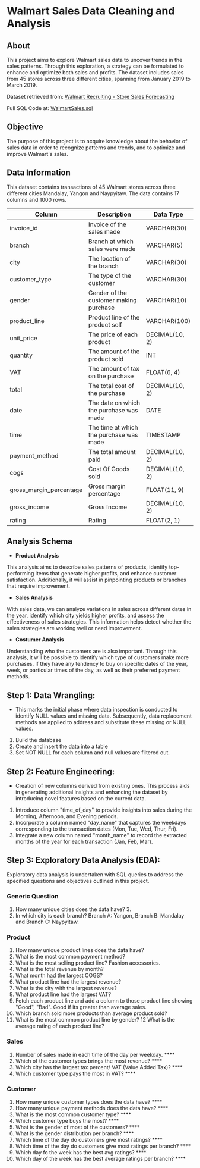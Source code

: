 # Walmart Sales Data Cleaning and Analysis 

## About
This project aims to explore Walmart sales data to uncover trends in the sales patterns. Through this exploration, a strategy can be formulated to enhance and optimize both sales and profits. The dataset includes sales from 45 stores across three different cities, spanning from January 2019 to March 2019.

Dataset retrieved from: [Walmart Recruiting - Store Sales Forecasting](https://www.kaggle.com/c/walmart-recruiting-store-sales-forecasting)

Full SQL Code at: [WalmartSales.sql](https://github.com/danielayunuen/Portfolio/blob/main/WalmartSalesDataCleaning/WalmartSales.sql)

## Objective
The purpose of this project is to acquire knowledge about the behavior of sales data in order to recognize patterns and trends, and to optimize and improve Walmart's sales.

## Data Information
This dataset contains transactions of 45 Walmart stores across three different cities Mandalay, Yangon and Naypyitaw. The data contains 17 columns and 1000 rows.

| Column | Description | Data Type |
| -------- | ------- | ------- |
|invoice_id|Invoice of the sales made|VARCHAR(30)|
|branch|Branch at which sales were made|VARCHAR(5)|
|city|The location of the branch|VARCHAR(30)|
|customer_type|The type of the customer|VARCHAR(30)|
|gender|Gender of the customer making purchase|VARCHAR(10)|
|product_line|Product line of the product solf	|VARCHAR(100)|
|unit_price|The price of each product|DECIMAL(10, 2)|
|quantity	|The amount of the product sold	|INT|
|VAT|The amount of tax on the purchase	|FLOAT(6, 4)|
|total|The total cost of the purchase|DECIMAL(10, 2)|
|date|The date on which the purchase was made|DATE|
|time|The time at which the purchase was made|TIMESTAMP|
|payment_method|The total amount paid|DECIMAL(10, 2)|
|cogs|Cost Of Goods sold|DECIMAL(10, 2)|
|gross_margin_percentage|Gross margin percentage|FLOAT(11, 9)|
|gross_income|Gross Income|DECIMAL(10, 2)|
|rating|Rating|FLOAT(2, 1)|

## Analysis Schema

* **Product Analysis**
  
This analysis aims to describe sales patterns of products, identify top-performing items that generate higher profits, and enhance customer satisfaction. Additionally, it will assist in pinpointing products or branches that require improvement.

* **Sales Analysis**
  
With sales data, we can analyze variations in sales across different dates in the year, identify which city yields higher profits, and assess the effectiveness of sales strategies. This information helps detect whether the sales strategies are working well or need improvement.
  
* **Costumer Analysis**
  
Understanding who the customers are is also important. Through this analysis, it will be possible to identify which type of customers make more purchases, if they have any tendency to buy on specific dates of the year, week, or particular times of the day, as well as their preferred payment methods.

## Step 1: **Data Wrangling:**
*  This marks the initial phase where data inspection is conducted to identify NULL values and missing data. Subsequently, data replacement methods are applied to address and substitute these missing or NULL values.
  
  1. Build the database
  2. Create and insert the data into a table
  3. Set NOT NULL for each column and null values are filtered out.
       
## Step 2: **Feature Engineering:**
*  Creation of new columns derived from existing ones. This process aids in generating additional insights and enhancing the dataset by introducing novel features based on the current data.
  1. Introduce column "time_of_day" to provide insights into sales during the Morning, Afternoon, and Evening periods.
  2. Incorporate a column named "day_name" that captures the weekdays corresponding to the transaction dates (Mon, Tue, Wed, Thur, Fri).
  3. Integrate a new column named "month_name" to record the extracted months of the year for each transaction (Jan, Feb, Mar).
 
  ## Step 3: **Exploratory Data Analysis (EDA):**
Exploratory data analysis is undertaken with SQL queries to address the specified questions and objectives outlined in this project.

### Generic Question

1. How many unique cities does the data have? 3.
3. In which city is each branch? Branch A: Yangon, Branch B: Mandalay and Branch C: Naypyitaw.

### Product

1. How many unique product lines does the data have? 
2. What is the most common payment method? 
3. What is the most selling product line? Fashion accessories.
4. What is the total revenue by month? 
5. What month had the largest COGS? 
6. What product line had the largest revenue?
7. What is the city with the largest revenue? 
8. What product line had the largest VAT?
9. Fetch each product line and add a column to those product line showing "Good", "Bad". Good if its greater than average sales.
10. Which branch sold more products than average product sold?
11. What is the most common product line by gender?
12 What is the average rating of each product line? 

### Sales

1. Number of sales made in each time of the day per weekday. ****
2. Which of the customer types brings the most revenue? ****
3. Which city has the largest tax percent/ VAT (Value Added Tax)? ****
4. Which customer type pays the most in VAT? ****

### Customer

1. How many unique customer types does the data have? ****
2. How many unique payment methods does the data have? ****
3. What is the most common customer type? ****
4. Which customer type buys the most? ****
5. What is the gender of most of the customers? ****
6. What is the gender distribution per branch? ****
7. Which time of the day do customers give most ratings? ****
8. Which time of the day do customers give most ratings per branch? ****
9. Which day fo the week has the best avg ratings? ****
10. Which day of the week has the best average ratings per branch? ****
